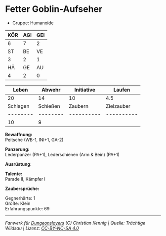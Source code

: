 # Fetter Goblin-Aufseher  
- Gruppe: Humanoide  

| KÖR | AGI | GEI |  
| --- | --- | --- |  
| 6   | 7   | 2   |
| ST  | BE  | VE  |  
| 3   | 2   | 1   |
| HÄ  | GE  | AU  |  
| 4   | 2   | 0   |


| Leben    | Abwehr   | Initiative | Laufen     |
| -------- | -------- | ---------- | ---------- |
| 20       | 14       | 10         | 4.5        |
| Schlagen | Schießen | Zaubern    | Zielzauber |
| -------- | -------- | ---------- | ---------- |
| 10       | 9        |            |            |

**Bewaffnung:**  
Peitsche (WB-1, INI+1, GA-2)

**Panzerung:**  
Lederpanzer (PA+1), Lederschienen (Arm & Bein) (PA+1)

**Ausrüstung:**  


**Talente:**  
Parade II, Kämpfer I

**Zaubersprüche:**  


Gegnerhärte: 1  
Größe: Klein  
Erfahrungspunkte: 69  



___
*Fanwerk für [Dungeonslayers](https://www.dungeonslayers.net/) (C) Christian Kennig | Quelle: Trächtige Wildsau | Lizenz: [CC-BY-NC-SA 4.0](https://creativecommons.org/licenses/by-nc-sa/4.0/deed.de)*